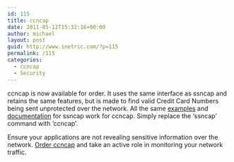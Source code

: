```yaml
---
id: 115
title: ccncap
date: 2011-05-12T15:32:16+00:00
author: michael
layout: post
guid: http://www.inetric.com/?p=115
permalink: /115
categories:
  - ccncap
  - Security
---
```

<p id="top" />

ccncap is now available for order. It uses the same interface as ssncap and retains the same features, but is made to find valid Credit Card Numbers being sent unprotected over the network. All the same 
[examples](/security/ssncap/documentation#examples) and [documentation](/security/ssncap/documentation) for ssncap work for ccncap. Simply replace the &#8216;ssncap&#8217; command with &#8216;ccncap&#8217;.

Ensure your applications are not revealing sensitive information over the network. [Order ccncap](/security/ssncap/order) and take an active role in monitoring your network traffic.


